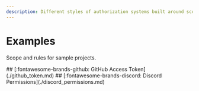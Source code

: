 ```yaml
---
description: Different styles of authorization systems built around scopie.
---
```


# Examples
Scope and rules for sample projects.

<div class="grid cards" markdown>
## [:fontawesome-brands-github: GitHub Access Token](./github_token.md)
## [:fontawesome-brands-discord: Discord Permissions](./discord_permissions.md)
</div>
